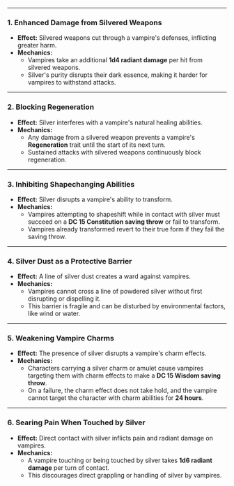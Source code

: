 


---

### **1. Enhanced Damage from Silvered Weapons**  

- **Effect:** Silvered weapons cut through a vampire's defenses, inflicting greater harm.  
- **Mechanics:**  
  - Vampires take an additional **1d4 radiant damage** per hit from silvered weapons.  
  - Silver's purity disrupts their dark essence, making it harder for vampires to withstand attacks.  

---

### **2. Blocking Regeneration**  

- **Effect:** Silver interferes with a vampire's natural healing abilities.  
- **Mechanics:**  
  - Any damage from a silvered weapon prevents a vampire's **Regeneration** trait until the start of its next turn.  
  - Sustained attacks with silvered weapons continuously block regeneration.  

---

### **3. Inhibiting Shapechanging Abilities**  

- **Effect:** Silver disrupts a vampire's ability to transform.  
- **Mechanics:**  
  - Vampires attempting to shapeshift while in contact with silver must succeed on a **DC 15 Constitution saving throw** or fail to transform.  
  - Vampires already transformed revert to their true form if they fail the saving throw.  

---

### **4. Silver Dust as a Protective Barrier**  

- **Effect:** A line of silver dust creates a ward against vampires.  
- **Mechanics:**  
  - Vampires cannot cross a line of powdered silver without first disrupting or dispelling it.  
  - This barrier is fragile and can be disturbed by environmental factors, like wind or water.  

---

### **5. Weakening Vampire Charms**  

- **Effect:** The presence of silver disrupts a vampire's charm effects.  
- **Mechanics:**  
  - Characters carrying a silver charm or amulet cause vampires targeting them with charm effects to make a **DC 15 Wisdom saving throw**.  
  - On a failure, the charm effect does not take hold, and the vampire cannot target the character with charm abilities for **24 hours**.  

---

### **6. Searing Pain When Touched by Silver**  

- **Effect:** Direct contact with silver inflicts pain and radiant damage on vampires.  
- **Mechanics:**  
  - A vampire touching or being touched by silver takes **1d6 radiant damage** per turn of contact.  
  - This discourages direct grappling or handling of silver by vampires.  
